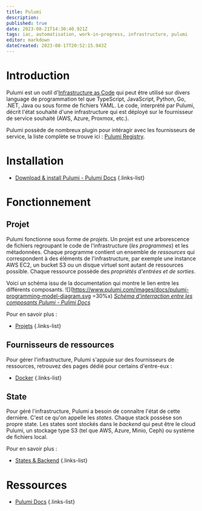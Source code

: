 ```yaml
---
title: Pulumi
description: 
published: true
date: 2023-08-21T14:30:40.921Z
tags: iac, automatisation, work-in-progress, infrastructure, pulumi
editor: markdown
dateCreated: 2023-08-17T20:52:15.943Z
---
```


# Introduction
Pulumi est un outil d'[Infrastructure as Code](/iac) qui peut être utilisé sur divers language de programmation tel que TypeScript, JavaScript, Python, Go, .NET, Java ou sous forme de fichiers YAML. Le code, interprété par Pulumi, décrit l'état souhaité d'une infrastructure qui est déployé sur le fournisseur de service souhaité (AWS, Azure, Proxmox, etc.).

Pulumi possède de nombreux plugin pour intéragir avec les fournisseurs de service, la liste complète se trouve ici : [Pulumi Registry](https://www.pulumi.com/registry/).

# Installation
- [Download & install Pulumi - Pulumi Docs](https://www.pulumi.com/docs/install/)
{.links-list}

# Fonctionnement
## Projet
Pulumi fonctionne sous forme de *projets*. Un projet est une arborescence de fichiers regroupant le code de l'infrastructure (*les programmes*) et les métadonnées. Chaque programme contient un ensemble de *ressources* qui correspondent à des éléments de l'infrastructure, par exemple une instance AWS EC2, un bucket S3 ou un disque virtuel sont autant de ressources possible. Chaque ressource possède des *propriétés d'entrées et de sorties*.

Voici un schéma issu de la documentation qui montre le lien entre les différents composants.
![](https://www.pulumi.com/images/docs/pulumi-programming-model-diagram.svg =30%x)
*[Schéma d'interraction entre les composants Pulumi - Pulimi Docs](https://www.pulumi.com/docs/concepts/)*

Pour en savoir plus :
- [Projets](/pulumi/project)
{.links-list}

## Fournisseurs de ressources
Pour gérer l'infrastructure, Pulumi s'appuie sur des fournisseurs de ressources, retrouvez des pages dédié pour certains d'entre-eux :
- [Docker](/pulumi/resource-provider/docker)
{.links-list}

## State
Pour géré l'infrastructure, Pulumi a besoin de connaître l'état de cette dernière. C'est ce qu'on appelle les *states*. Chaque stack possèse son propre state. Les states sont stockés dans le *backend* qui peut être le cloud Pulumi, un stockage type S3 (tel que AWS, Azure, Minio, Ceph) ou système de fichiers local.

Pour en savoir plus :
- [States & Backend](/pulumi/state-backend)
{.links-list}

# Ressources
- [Pulumi Docs](https://www.pulumi.com/docs/)
{.links-list}